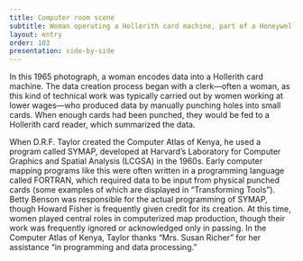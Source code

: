 ```yaml
---
title: Computer room scene
subtitle: Woman operating a Hollerith card machine, part of a Honeywell Model 400 mainframe set up
layout: entry
order: 103
presentation: side-by-side
---
```


In this 1965 photograph, a woman encodes data into a Hollerith card machine. The data creation process began with a clerk—often a woman, as this kind of technical work was typically carried out by women working at lower wages—who produced data by manually punching holes into small cards. When enough cards had been punched, they would be fed to a Hollerith card reader, which summarized the data.

When D.R.F. Taylor created the Computer Atlas of Kenya, he used a program called SYMAP, developed at Harvard’s Laboratory for Computer Graphics and Spatial Analysis (LCGSA) in the 1960s. Early computer mapping programs like this were often written in a programming language called FORTRAN, which required data to be input from physical punched cards (some examples of which are displayed in “Transforming Tools”). Betty Benson was responsible for the actual programming of SYMAP, though Howard Fisher is frequently given credit for its creation. At this time, women played central roles in computerized map production, though their work was frequently ignored or acknowledged only in passing. In the Computer Atlas of Kenya, Taylor thanks “Mrs. Susan Richer” for her assistance “in programming and data processing.”